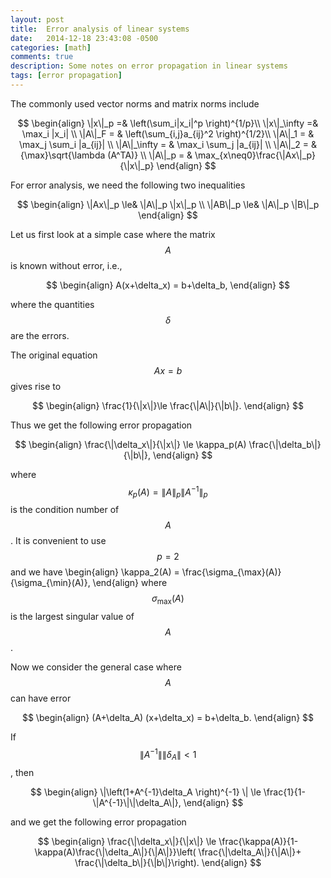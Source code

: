 ```yaml
---
layout: post
title:  Error analysis of linear systems
date:   2014-12-18 23:43:08 -0500
categories: [math]
comments: true
description: Some notes on error propagation in linear systems
tags: [error propagation]
---
```


The commonly used vector norms and matrix norms include

$$
\begin{align}
\|x\|_p =& \left(\sum_i|x_i|^p \right)^{1/p}\\
\|x\|_\infty =& \max_i |x_i| \\
\|A\|_F = & \left(\sum_{i,j}a_{ij}^2 \right)^{1/2}\\
\|A\|_1 = & \max_j \sum_i |a_{ij}| \\
\|A\|_\infty = & \max_i \sum_j |a_{ij}| \\
\|A\|_2 = & {\max}\sqrt{\lambda (A^TA)} \\
\|A\|_p = & \max_{x\neq0}\frac{\|Ax\|_p}{\|x\|_p}
\end{align}
$$

For error analysis, we need the following two inequalities

$$
\begin{align}
\|Ax\|_p \le& \|A\|_p \|x\|_p \\
\|AB\|_p \le& \|A\|_p \|B\|_p
\end{align}
$$

Let us first look at a simple case where the matrix $$A$$ is known without error, i.e.,

$$
\begin{align}
A(x+\delta_x) = b+\delta_b,
\end{align}
$$

where the quantities $$\delta$$ are the errors.

The original equation $$Ax=b$$ gives rise to 

$$
\begin{align}
\frac{1}{\|x\|}\le \frac{\|A\|}{\|b\|}.
\end{align}
$$

Thus we get the following error propagation

$$
\begin{align}
\frac{\|\delta_x\|}{\|x\|} \le \kappa_p(A) \frac{\|\delta_b\|}{\|b\|},
\end{align}
$$

where $$\kappa_p(A) = \|A\|_p\|A^{-1}\|_p$$ is the condition number of $$A$$. 
It is convenient to use $$p=2$$ and we have
\begin{align}
\kappa_2(A) = \frac{\sigma_{\max}(A)}{\sigma_{\min}(A)},
\end{align}
where $$\sigma_{\max}(A)$$ is the largest singular value of $$A$$.

Now we consider the general case where $$A$$ can have error

$$
\begin{align}
(A+\delta_A) (x+\delta_x) = b+\delta_b.
\end{align}
$$

If $$\|A^{-1}\|\|\delta_A\|<1$$, then 

$$
\begin{align}
\|\left(1+A^{-1}\delta_A \right)^{-1} \| \le \frac{1}{1-\|A^{-1}\|\|\delta_A\|},
\end{align}
$$

and we get the following error propagation

$$
\begin{align}
\frac{\|\delta_x\|}{\|x\|} \le \frac{\kappa(A)}{1-\kappa(A)\frac{\|\delta_A\|}{\|A\|}}\left( \frac{\|\delta_A\|}{\|A\|}+ \frac{\|\delta_b\|}{\|b\|}\right).
\end{align}
$$


